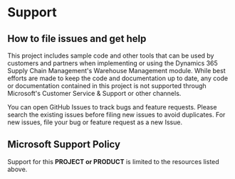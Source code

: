 # Support

## How to file issues and get help  

This project includes sample code and other tools that can be used by customers and partners when implementing or using the Dynamics 365 Supply Chain Management's Warehouse Management module. While best efforts are made to keep the code and documentation up to date, any code or documentation contained in this project is not supported through Microsoft's Customer Service & Support or other channels.

You can open GitHub Issues to track bugs and feature requests. Please search the existing 
issues before filing new issues to avoid duplicates.  For new issues, file your bug or 
feature request as a new Issue.

## Microsoft Support Policy  

Support for this **PROJECT or PRODUCT** is limited to the resources listed above.
